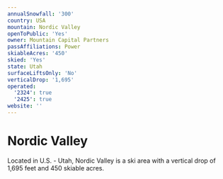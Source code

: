 ```yaml
---
annualSnowfall: '300'
country: USA
mountain: Nordic Valley
openToPublic: 'Yes'
owner: Mountain Capital Partners
passAffiliations: Power
skiableAcres: '450'
skied: 'Yes'
state: Utah
surfaceLiftsOnly: 'No'
verticalDrop: '1,695'
operated:
  '2324': true
  '2425': true
website: ''
---
```



# Nordic Valley

Located in U.S. - Utah, Nordic Valley is a ski area with a vertical drop of 1,695 feet and 450 skiable acres.
